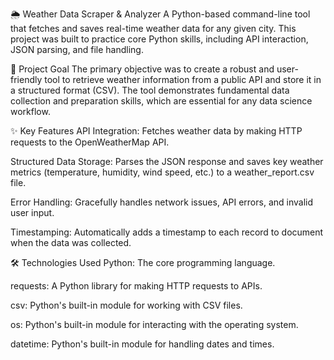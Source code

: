 🌦️ Weather Data Scraper & Analyzer
A Python-based command-line tool that fetches and saves real-time weather data for any given city. This project was built to practice core Python skills, including API interaction, JSON parsing, and file handling.

🎯 Project Goal
The primary objective was to create a robust and user-friendly tool to retrieve weather information from a public API and store it in a structured format (CSV). The tool demonstrates fundamental data collection and preparation skills, which are essential for any data science workflow.

✨ Key Features
API Integration: Fetches weather data by making HTTP requests to the OpenWeatherMap API.

Structured Data Storage: Parses the JSON response and saves key weather metrics (temperature, humidity, wind speed, etc.) to a weather_report.csv file.

Error Handling: Gracefully handles network issues, API errors, and invalid user input.

Timestamping: Automatically adds a timestamp to each record to document when the data was collected.


🛠️ Technologies Used
Python: The core programming language.

requests: A Python library for making HTTP requests to APIs.

csv: Python's built-in module for working with CSV files.

os: Python's built-in module for interacting with the operating system.

datetime: Python's built-in module for handling dates and times.
